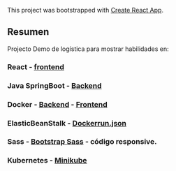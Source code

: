 This project was bootstrapped with [Create React App](https://github.com/facebook/create-react-app).

## Resumen

Projecto Demo de logística para mostrar habilidades en:

### React - [frontend](https://github.com/tcero76/logisticaDemo/tree/master/frontend)

### Java SpringBoot - [Backend](https://github.com/tcero76/logisticaDemo/tree/master/backend)

### Docker - [Backend](https://github.com/tcero76/logisticaDemo/blob/master/backend/Dockerfile) - [Frontend](https://github.com/tcero76/logisticaDemo/blob/master/frontend/Dockerfile)

### ElasticBeanStalk - [Dockerrun.json](https://github.com/tcero76/logisticaDemo/blob/master/Dockerrun.aws.json)

### Sass - [Bootstrap Sass](https://github.com/tcero76/logisticaDemo/tree/master/frontend/src/scss) - código responsive.


### Kubernetes - [Minikube](https://github.com/tcero76/logisticaDemo/tree/master/k8s)